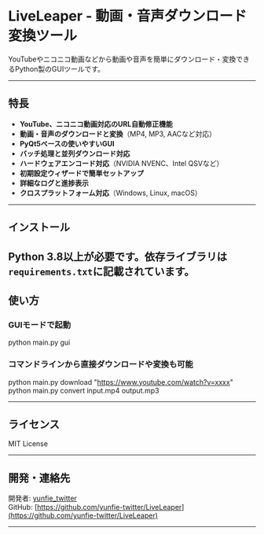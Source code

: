 # LiveLeaper - 動画・音声ダウンロード変換ツール

YouTubeやニコニコ動画などから動画や音声を簡単にダウンロード・変換できるPython製のGUIツールです。

---

## 特長

- **YouTube、ニコニコ動画対応のURL自動修正機能**
- **動画・音声のダウンロードと変換**（MP4, MP3, AACなど対応）
- **PyQt5ベースの使いやすいGUI**
- **バッチ処理と並列ダウンロード対応**
- **ハードウェアエンコード対応**（NVIDIA NVENC、Intel QSVなど）
- **初期設定ウィザードで簡単セットアップ**
- **詳細なログと進捗表示**
- **クロスプラットフォーム対応**（Windows, Linux, macOS）

---

## インストール

Python 3.8以上が必要です。依存ライブラリは`requirements.txt`に記載されています。
---

## 使い方

### GUIモードで起動

python main.py gui 


### コマンドラインから直接ダウンロードや変換も可能

python main.py download "https://www.youtube.com/watch?v=xxxx"
python main.py convert input.mp4 output.mp3

---

## ライセンス

MIT License

---

## 開発・連絡先

開発者: [yunfie_twitter](https://twitter.com/yunfie_twitter)  
GitHub: [https://github.com/yunfie-twitter/LiveLeaper](https://github.com/yunfie-twitter/LiveLeaper)

---

